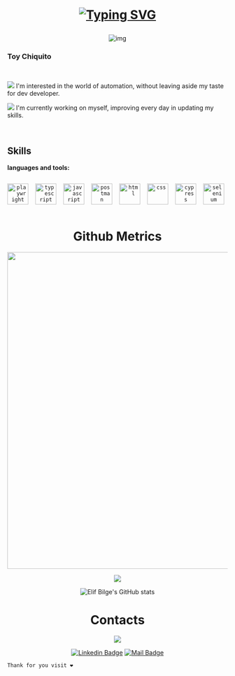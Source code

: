 
<h1 align="center" ><a href="https://withkoji.com/@JacXty">

 ![Typing SVG](https://readme-typing-svg.herokuapp.com/?color=02D9F7FF&size=35&center=true&vCenter=true&width=1000&lines=HELLO👋;+I'm+Jason_Uyaguari;Welcome!)
</a></h1>
<div  align="center" >

![img](https://media.giphy.com/media/13HBDT4QSTpveU/giphy.gif)

</div>


### Toy Chiquito
<br/>

![](https://cdn3.emoji.gg/emojis/4682-popurin.gif) I'm interested in the world of automation, without leaving aside my taste for dev developer.

![](https://cdn3.emoji.gg/emojis/4682-popurin.gif)  I'm currently working on myself, improving every day in updating my skills. 

<br/>

## Skills
**languages and tools:**
<div style=" display:flex; text-align:center; gap:1rem;">
  <code>
<img width="48" alt="playwright" src="https://playwright.dev/img/playwright-logo.svg"/></code>
  <code>
<img width="48" alt="typescript" src="https://cdn.icon-icons.com/icons2/2667/PNG/96/folder_ts_icon_161281.png"/></code>
  <code>
<img width="48" alt="javascript" src="https://cdn.icon-icons.com/icons2/1451/PNG/96/jsfolder_99356.png"/></code>
  <code>
<img width="48" alt="postman" src="https://cdn.icon-icons.com/icons2/3053/PNG/96/postman_macos_bigsur_icon_189815.png"/></code>
  <code>
<img width="48" alt="html" src="https://cdn.icon-icons.com/icons2/2107/PNG/96/file_type_html_icon_130541.png"/></code>
  <code>
<img width="48" alt="css" src="https://cdn.icon-icons.com/icons2/2107/PNG/96/file_type_css_icon_130661.png"/></code>
  <code>
<img width="48" alt="cypress" src="https://cdn.icon-icons.com/icons2/2107/PNG/96/folder_type_cypress_icon_129991.png"/></code>
  <code>
<img width="48" alt="selenium" src="https://img.icons8.com/?size=60&id=VOnRj9vGpXV8&format=png"/>
</code>
</div>

<br/>
<h1 align="center">Github Metrics </h1><p align="center">

<img width="725em" src="https://github-profile-summary-cards.vercel.app/api/cards/profile-details?username=JasonSawxd&theme=github_dark" />
</p>


<div align="center">

<img src="https://github-readme-streak-stats.herokuapp.com?user=JasonSaw&theme=blueberry_duo">

![Elif Bilge's GitHub stats](https://github-readme-stats.vercel.app/api?username=JasonSawxd&show_icons=true&theme=tokyonight)

</div> 


<h1 align="center">Contacts </h1><p align="center">

<div align="center">
<a href="https://www.instagram.com/yeison_155/" target="_blank"><img src="https://img.shields.io/badge/-Instagram-%23E4405F?style=for-the-badge&logo=instagram&logoColor=white"></a> 

[![Linkedin Badge](https://img.shields.io/badge/linkedin-%230077B5.svg?&style=for-the-badge&logo=linkedin&logoColor=white)](https://www.linkedin.com/in/jasonuyaguari/)
[![Mail Badge](https://img.shields.io/badge/email-c14438?style=for-the-badge&logo=Gmail&logoColor=white&link=jason:jasonofficex@gmail.com)](jason:jasonofficex@gmail.com)
</div>

~~~
Thank for you visit ❤
~~~


